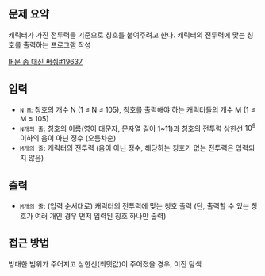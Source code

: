 ## 문제 요약
캐릭터가 가진 전투력을 기준으로 칭호를 붙여주려고 한다.
캐릭터의 전투력에 맞는 칭호를 출력하는 프로그램 작성

[IF문 좀 대신 써줘#19637](https://www.acmicpc.net/problem/19637)

## 입력
- `N M`: 칭호의 개수 N (1 ≤ N ≤ 105), 칭호를 출력해야 하는 캐릭터들의 개수 M (1 ≤ M ≤ 105)
- `N개의 줄`: 칭호의 이름(영어 대문자, 문자열 길이 1~11)과 칭호의 전투력 상한선 $10^9$이하의 음이 아닌 정수 (오름차순)
- `M개의 줄`: 캐릭터의 전투력 (음이 아닌 정수, 해당하는 칭호가 없는 전투력은 입력되지 않음)

## 출력
- `M개의 줄`: (입력 순서대로) 캐릭터의 전투력에 맞는 칭호 출력 (단, 출력할 수 있는 칭호가 여러 개인 경우 먼저 입력된 칭호 하나만 출력)

## 접근 방법
방대한 범위가 주어지고 상한선(최댓값)이 주어졌을 경우, 이진 탐색

> 